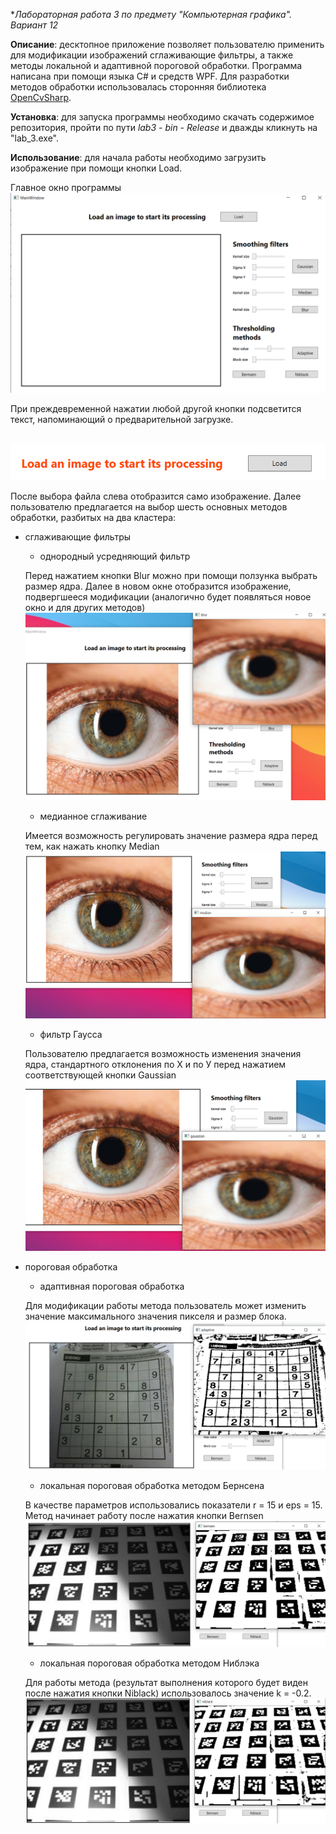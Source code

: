**Лабораторная работа 3 по предмету "Компьютерная графика". Вариант 12*

**Описание**: десктопное приложение позволяет пользователю применить для модификации изображений сглаживающие фильтры, а также методы локальной и адаптивной пороговой обработки. Программа написана при помощи языка C# и средств WPF. Для разработки методов обработки использовалась сторонняя библиотека [OpenCvSharp](https://github.com/shimat/opencvsharp/).

**Установка**: для запуска программы необходимо скачать содержимое репозитория, пройти по пути _lab3 - bin - Release_  и дважды кликнуть на "lab_3.exe".

**Использование**: для начала работы необходимо загрузить изображение при помощи кнопки Load. 

Главное окно программы <br /> ![main](/screenshots/main.png)

При преждевременной нажатии любой другой кнопки подсветится текст, напоминающий о предварительной загрузке.

<br /> ![warning](/screenshots/warning.png)

После выбора файла слева отобразится само изображение. Далее пользователю предлагается на выбор шесть основных методов обработки, разбитых на два кластера:

* сглаживающие фильтры
  * однородный усредняющий фильтр
  
  Перед нажатием кнопки Blur можно при помощи ползунка выбрать размер ядра. Далее в новом окне отобразится изображение, подвергшееся модификации (аналогично будет появляться новое окно и для других методов)
<br /> ![blur](/screenshots/blur.png)
  * медианное сглаживание 
  
  Имеется возможность регулировать значение размера ядра перед тем, как нажать кнопку Median
<br /> ![median](/screenshots/median.png)
  * фильтр Гаусса
  
  Пользователю предлагается возможность изменения значения ядра, стандартного отклонения по Х и по У перед нажатием соответствующей кнопки Gaussian
<br /> ![gaussian](/screenshots/gaussian.png)

* пороговая обработка
  * адаптивная пороговая обработка
  
  Для модификации работы метода пользователь может изменить значение максимального значения пикселя и размер блока.
<br /> ![adaptive](/screenshots/adaptive.png)  
  * локальная пороговая обработка методом Бернсена
  
  В качестве параметров использовались показатели r = 15 и eps = 15. Метод начинает работу после нажатия кнопки Bernsen
<br /> ![bernsen](/screenshots/bernsen.png)
  * локальная пороговая обработка методом Ниблэка
  
  Для работы метода (результат выполнения которого будет виден после нажатия кнопки Niblack) использовалось значение k = -0.2.
<br /> ![niblack](/screenshots/niblack.png)
